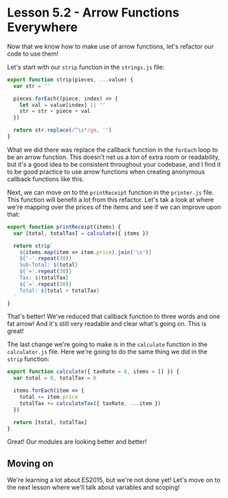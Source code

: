 # Lesson 5.2 - Arrow Functions Everywhere

Now that we know how to make use of arrow functions, let's refactor our code
to use them!

Let's start with our `strip` function in the `strings.js` file:

```js
export function strip(pieces, ...value) {
  var str = ''

  pieces.forEach((piece, index) => {
    let val = value[index] || ''
    str = str + piece + val
  })

  return str.replace(/^\s*/gm, '')
}
```

What we did there was replace the callback function in the `forEach` loop to
be an arrow function. This doesn't net us a *ton* of extra room or readability,
but it's a good idea to be consistent throughout your codebase, and I find it
to be good practice to use arrow functions when creating anonymous callback
functions like this.

Next, we can move on to the `printReceipt` function in the `printer.js` file.
This function will benefit a lot from this refactor. Let's tak a look at where
we're mapping over the prices of the items and see if we can improve upon
that:

```js
export function printReceipt(items) {
  var [total, totalTax] = calculate({ items })

  return strip`
    ${items.map(item => item.price).join('\n')}
    ${'-'.repeat(30)}
    Sub-Total: ${total}
    ${'='.repeat(30)}
    Tax: ${totalTax}
    ${'='.repeat(30)}
    Total: ${total + totalTax}
  `
}
```

That's better! We've reduced that callback function to three words and one
fat arrow! And it's still very readable and clear what's going on. This is
great!

The last change we're going to make is in the `calculate` function in the
`calculator.js` file. Here we're going to do the same thing we did in the
`strip` function:

```js
export function calculate({ taxRate = 8, items = [] }) {
  var total = 0, totalTax = 0

  items.forEach(item => {
    total += item.price
    totalTax += calculateTax({ taxRate, ...item })
  })

  return [total, totalTax]
}
```

Great! Our modules are looking better and better!

## Moving on
We're learning a lot about ES2015, but we're not done yet! Let's move on to
the next lesson where we'll talk about variables and scoping!
